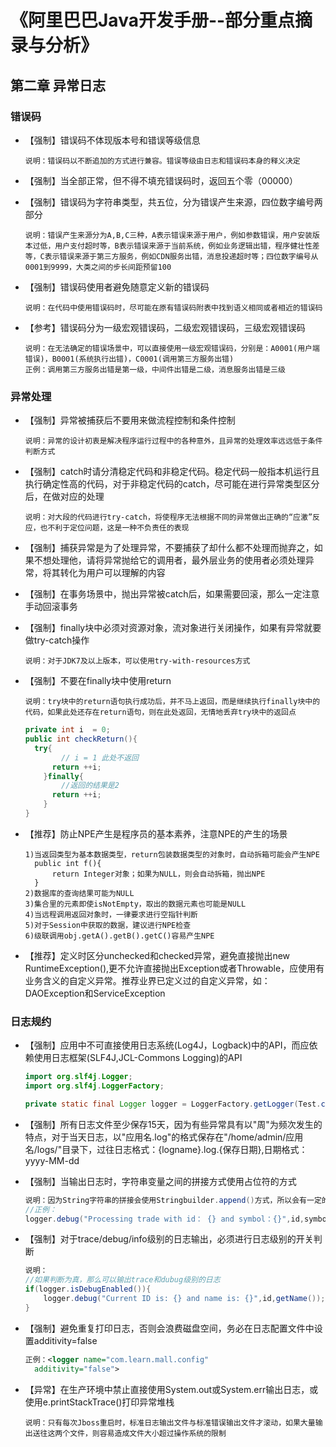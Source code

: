 # 《阿里巴巴Java开发手册--部分重点摘录与分析》

## 第二章 异常日志

### 错误码

* 【强制】错误码不体现版本号和错误等级信息

  ~~~wiki
  说明：错误码以不断追加的方式进行兼容。错误等级由日志和错误码本身的释义决定
  ~~~

* 【强制】当全部正常，但不得不填充错误码时，返回五个零（00000）

* 【强制】错误码为字符串类型，共五位，分为错误产生来源，四位数字编号两部分

  ~~~wiki
  说明：错误产生来源分为A,B,C三种，A表示错误来源于用户，例如参数错误，用户安装版本过低，用户支付超时等，B表示错误来源于当前系统，例如业务逻辑出错，程序健壮性差等，C表示错误来源于第三方服务，例如CDN服务出错，消息投递超时等；四位数字编号从0001到9999，大类之间的步长间距预留100
  ~~~

* 【强制】错误码使用者避免随意定义新的错误码

  ~~~wiki
  说明：在代码中使用错误码时，尽可能在原有错误码附表中找到语义相同或者相近的错误码
  ~~~

* 【参考】错误码分为一级宏观错误码，二级宏观错误码，三级宏观错误码

  ~~~wiki
  说明：在无法确定的错误场景中，可以直接使用一级宏观错误码，分别是：A0001(用户端错误)，B0001(系统执行出错)，C0001(调用第三方服务出错)
  正例：调用第三方服务出错是第一级，中间件出错是二级，消息服务出错是三级
  ~~~

### 异常处理

* 【强制】异常被捕获后不要用来做流程控制和条件控制

  ~~~wiki
  说明：异常的设计初衷是解决程序运行过程中的各种意外，且异常的处理效率远远低于条件判断方式
  ~~~

* 【强制】catch时请分清稳定代码和非稳定代码。稳定代码一般指本机运行且执行确定性高的代码，对于非稳定代码的catch，尽可能在进行异常类型区分后，在做对应的处理

  ~~~wiki
  说明：对大段的代码进行try-catch，将使程序无法根据不同的异常做出正确的“应激”反应，也不利于定位问题，这是一种不负责任的表现
  ~~~

* 【强制】捕获异常是为了处理异常，不要捕获了却什么都不处理而抛弃之，如果不想处理他，请将异常抛给它的调用者，最外层业务的使用者必须处理异常，将其转化为用户可以理解的内容

* 【强制】在事务场景中，抛出异常被catch后，如果需要回滚，那么一定注意手动回滚事务

* 【强制】finally块中必须对资源对象，流对象进行关闭操作，如果有异常就要做try-catch操作

  ~~~wiki
  说明：对于JDK7及以上版本，可以使用try-with-resources方式
  ~~~

* 【强制】不要在finally块中使用return

  ~~~wiki
  说明：try块中的return语句执行成功后，并不马上返回，而是继续执行finally块中的代码，如果此处还存在return语句，则在此处返回，无情地丢弃try块中的返回点
  ~~~

  ~~~java
  private int i  = 0;
  public int checkReturn(){
  	try{
          // i = 1 此处不返回
  		return ++i;
      }finally{
          //返回的结果是2
  		return ++i;
      }
  }
  ~~~

* 【推荐】防止NPE产生是程序员的基本素养，注意NPE的产生的场景

  ~~~wiki
  1)当返回类型为基本数据类型，return包装数据类型的对象时，自动拆箱可能会产生NPE
  	public int f(){
  		return Integer对象；如果为NULL，则会自动拆箱，抛出NPE
  	}
  2)数据库的查询结果可能为NULL
  3)集合里的元素即使isNotEmpty，取出的数据元素也可能是NULL
  4)当远程调用返回对象时，一律要求进行空指针判断
  5)对于Session中获取的数据，建议进行NPE检查
  6)级联调用obj.getA().getB().getC()容易产生NPE
  ~~~

* 【推荐】定义时区分unchecked和checked异常，避免直接抛出new RuntimeException(),更不允许直接抛出Exception或者Throwable，应使用有业务含义的自定义异常。推荐业界已定义过的自定义异常，如：DAOException和ServiceException

### 日志规约

* 【强制】应用中不可直接使用日志系统(Log4J，Logback)中的API，而应依赖使用日志框架(SLF4J,JCL-Commons Logging)的API

  ~~~java
  import org.slf4j.Logger;
  import org.slf4j.LoggerFactory;
  
  private static final Logger logger = LoggerFactory.getLogger(Test.class);
  ~~~

* 【强制】所有日志文件至少保存15天，因为有些异常具有以"周"为频次发生的特点，对于当天日志，以"应用名.log"的格式保存在"/home/admin/应用名/logs/"目录下，过往日志格式：{logname}.log.{保存日期},日期格式：yyyy-MM-dd

* 【强制】当输出日志时，字符串变量之间的拼接方式使用占位符的方式

  ~~~java
  说明：因为String字符串的拼接会使用Stringbuilder.append()方式，所以会有一定的性能损耗。使用占位符仅是替换动作，可以有效提升性能
  //正例：
  logger.debug("Processing trade with id： {} and symbol：{}",id,symbol);
  ~~~

* 【强制】对于trace/debug/info级别的日志输出，必须进行日志级别的开关判断

  ~~~java
  说明：
  //如果判断为真，那么可以输出trace和dubug级别的日志
  if(logger.isDebugEnabled()){
      logger.debug("Current ID is: {} and name is: {}",id,getName());
  }
  ~~~

* 【强制】避免重复打印日志，否则会浪费磁盘空间，务必在日志配置文件中设置additivity=false

  ~~~xml
  正例：<logger name="com.learn.mall.config"
  	additivity="false">
  ~~~

* 【异常】在生产环境中禁止直接使用System.out或System.err输出日志，或使用e.printStackTrace()打印异常堆栈

  ~~~wiki
  说明：只有每次Jboss重启时，标准日志输出文件与标准错误输出文件才滚动，如果大量输出送往这两个文件，则容易造成文件大小超过操作系统的限制
  ~~~

  